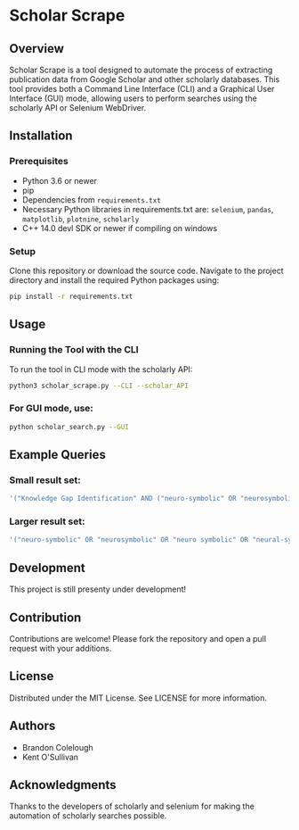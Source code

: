 # Scholar Scrape

## Overview
Scholar Scrape is a tool designed to automate the process of extracting publication data from Google Scholar and other scholarly databases. This tool provides both a Command Line Interface (CLI) and a Graphical User Interface (GUI) mode, allowing users to perform searches using the scholarly API or Selenium WebDriver.

## Installation

### Prerequisites
- Python 3.6 or newer
- pip
- Dependencies from `requirements.txt`
- Necessary Python libraries in requirements.txt are: `selenium`, `pandas`, `matplotlib`, `plotnine`, `scholarly`
- C++ 14.0 devl SDK or newer if compiling on windows 

### Setup
Clone this repository or download the source code. Navigate to the project directory and install the required Python packages using:

```bash
pip install -r requirements.txt
```

## Usage
### Running the Tool with the CLI
To run the tool in CLI mode with the scholarly API:

```bash
python3 scholar_scrape.py --CLI --scholar_API
```

### For GUI mode, use:
```bash
python scholar_search.py --GUI
```

## Example Queries
### Small result set:
```bash
'("Knowledge Gap Identification" AND ("neuro-symbolic" OR "neurosymbolic" OR "neuro symbolic" OR "neural-symbolic" OR "neuralsymbolic" OR "neural symbolic"))'
```
### Larger result set:
```bash
'("neuro-symbolic" OR "neurosymbolic" OR "neuro symbolic" OR "neural-symbolic" OR "neuralsymbolic" OR "neural symbolic")'
```
## Development
This project is still presenty under development!

## Contribution
Contributions are welcome! Please fork the repository and open a pull request with your additions.

## License
Distributed under the MIT License. See LICENSE for more information.

## Authors
- Brandon Colelough
- Kent O'Sullivan

## Acknowledgments
Thanks to the developers of scholarly and selenium for making the automation of scholarly searches possible.
